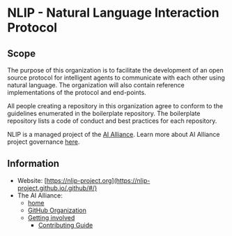 # NLIP - Natural Language Interaction Protocol

## Scope

The purpose of this organization is to facilitate the development of an open source protocol for intelligent agents to communicate with each other using natural language. The organization will also contain reference implementations of the protocol and end-points.  

All people creating a repository in this organization agree to conform to the guidelines enumerated in the boilerplate repository. 
The boilerplate repository lists a code of conduct and best practices for each repository. 

NLIP is a managed project of the [AI Alliance](https://thealliance.ai). Learn more about AI Alliance project governance [here](https://thealliance.ai/governance).

## Information

- Website: [https://nlip-project.org](https://nlip-project.github.io/.github/#/)
- The AI Alliance:
  - [home](https://thealliance.ai)
  - [GitHub Organization](https://github.com/The-AI-Alliance/)
  - [Getting involved](https://thealliance.ai/community)
    - [Contributing Guide](https://github.com/The-AI-Alliance/community/CONTRIBUTING.md)

